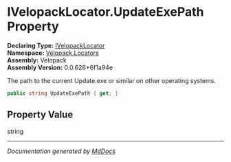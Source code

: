 ﻿<!--  
  <auto-generated>   
    The contents of this file were generated by a tool.  
    Changes to this file may be list if the file is regenerated  
  </auto-generated>   
-->

# IVelopackLocator.UpdateExePath Property

**Declaring Type:** [IVelopackLocator](../index.md)  
**Namespace:** [Velopack.Locators](../../index.md)  
**Assembly:** Velopack  
**Assembly Version:** 0.0.626+6f1a94e

 The path to the current Update.exe or similar on other operating systems. 

```csharp
public string UpdateExePath { get; }
```

## Property Value

string

___

*Documentation generated by [MdDocs](https://github.com/ap0llo/mddocs)*
